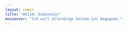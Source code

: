 ```yaml
---
layout: comic
title: "#2114: Diminutiv"
mouseover: "Ich will allerdings keinen Lei begegnen."
---
```

